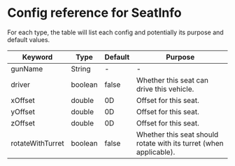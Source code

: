 # Config reference for SeatInfo

For each type, the table will list each config and potentially its purpose and default values.

| Keyword | Type | Default | Purpose |
|---|---|---|---|
| gunName | String | - | - |
| driver | boolean | false | Whether this seat can drive this vehicle. |
| xOffset | double | 0D | Offset for this seat. |
| yOffset | double | 0D | Offset for this seat. |
| zOffset | double | 0D | Offset for this seat. |
| rotateWithTurret | boolean | false | Whether this seat should rotate with its turret (when applicable). |
